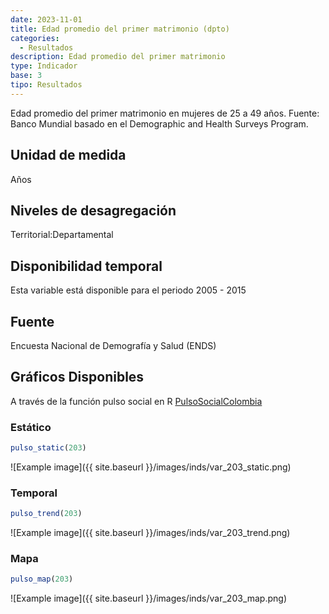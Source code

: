```yaml
---
date: 2023-11-01
title: Edad promedio del primer matrimonio (dpto)
categories:
  - Resultados
description: Edad promedio del primer matrimonio
type: Indicador
base: 3
tipo: Resultados
--- 
```


Edad promedio del primer matrimonio en mujeres de 25 a 49 años.
Fuente: Banco Mundial basado en el Demographic and Health Surveys Program.

## Unidad de medida
Años

## Niveles de desagregación
Territorial:Departamental

## Disponibilidad temporal
Esta variable está disponible para el periodo 2005 - 2015

## Fuente
Encuesta Nacional de Demografía y Salud (ENDS)

## Gráficos Disponibles

A través de la función pulso social en R [PulsoSocialColombia](https://github.com/pulsosocialcolombia/PulsoSocialColombia)

### Estático

``` R
pulso_static(203)
```

![Example image]({{ site.baseurl }}/images/inds/var_203_static.png)

### Temporal

``` R
pulso_trend(203)
```

![Example image]({{ site.baseurl }}/images/inds/var_203_trend.png)

### Mapa

``` R
pulso_map(203)
```

![Example image]({{ site.baseurl }}/images/inds/var_203_map.png)
